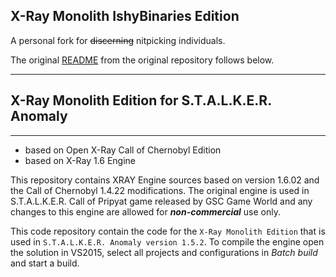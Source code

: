 ## X-Ray Monolith IshyBinaries Edition
A personal fork for ~~discerning~~ nitpicking individuals.

The original [README](README.md) from the original repository follows below.

---

## X-Ray Monolith Edition for S.T.A.L.K.E.R. Anomaly
----
* based on Open X-Ray Call of Chernobyl Edition
* based on X-Ray 1.6 Engine

This repository contains XRAY Engine sources based on version 1.6.02 and the Call of Chernobyl 1.4.22 modifications.
The original engine is used in S.T.A.L.K.E.R. Call of Pripyat game released by GSC Game World and any changes to this engine are allowed for ***non-commercial*** use only.

This code repository contain the code for the `X-Ray Monolith Edition` that is used in `S.T.A.L.K.E.R. Anomaly version 1.5.2`.
To compile the engine open the solution in VS2015, select all projects and configurations in *Batch build* and start a build.
